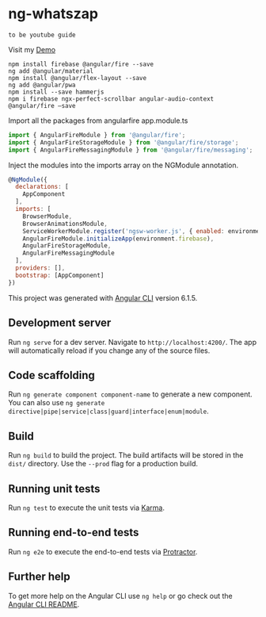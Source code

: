# ng-whatszap

```
to be youtube guide
```

Visit my [Demo](https://whatszap.kennethphang.asia)
```
npm install firebase @angular/fire --save
ng add @angular/material
npm install @angular/flex-layout --save
ng add @angular/pwa
npm install --save hammerjs
npm i firebase ngx-perfect-scrollbar angular-audio-context @angular/fire —save
```

Import all the packages from angularfire
app.module.ts
```javascript
import { AngularFireModule } from '@angular/fire';
import { AngularFireStorageModule } from '@angular/fire/storage';
import { AngularFireMessagingModule } from '@angular/fire/messaging';
```

Inject the modules into the imports array on the NGModule annotation.
```javascript
@NgModule({
  declarations: [
    AppComponent
  ],
  imports: [
    BrowserModule,
    BrowserAnimationsModule,
    ServiceWorkerModule.register('ngsw-worker.js', { enabled: environment.production }),
    AngularFireModule.initializeApp(environment.firebase),
    AngularFireStorageModule,
    AngularFireMessagingModule
  ],
  providers: [],
  bootstrap: [AppComponent]
})
```


This project was generated with [Angular CLI](https://github.com/angular/angular-cli) version 6.1.5.

## Development server

Run `ng serve` for a dev server. Navigate to `http://localhost:4200/`. The app will automatically reload if you change any of the source files.

## Code scaffolding

Run `ng generate component component-name` to generate a new component. You can also use `ng generate directive|pipe|service|class|guard|interface|enum|module`.

## Build

Run `ng build` to build the project. The build artifacts will be stored in the `dist/` directory. Use the `--prod` flag for a production build.

## Running unit tests

Run `ng test` to execute the unit tests via [Karma](https://karma-runner.github.io).

## Running end-to-end tests

Run `ng e2e` to execute the end-to-end tests via [Protractor](http://www.protractortest.org/).

## Further help

To get more help on the Angular CLI use `ng help` or go check out the [Angular CLI README](https://github.com/angular/angular-cli/blob/master/README.md).
